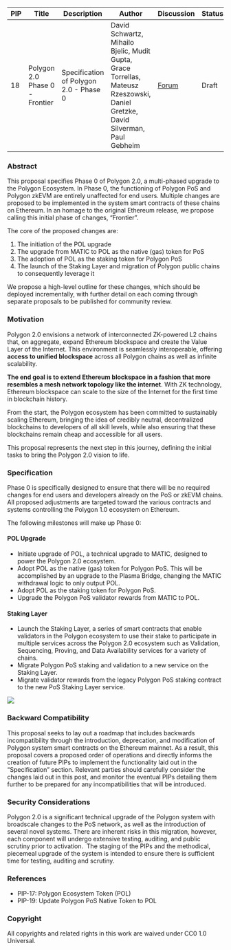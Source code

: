 | PIP| Title| Description| Author| Discussion | Status | Type | Date|
|-|-|-|-|-|-|-|-|
| 18 | Polygon 2.0 Phase 0 - Frontier| Specification of Polygon 2.0 - Phase 0 |David Schwartz, Mihailo Bjelic, Mudit Gupta, Grace Torrellas, Mateusz Rzeszowski, Daniel Gretzke, David Silverman, Paul Gebheim| [Forum]()| Draft | Informational | 2023-09-14 |


### Abstract

This proposal specifies Phase 0 of Polygon 2.0, a multi-phased upgrade to the Polygon Ecosystem. In Phase 0, the functioning of Polygon PoS and Polygon zkEVM are entirely unaffected for end users. Multiple changes are proposed to be implemented in the system smart contracts of these chains on Ethereum. In an homage to the original Ethereum release, we propose calling this initial phase of changes, “Frontier”. 

The core of the proposed changes are:

1.  The initiation of the POL upgrade
2.  The upgrade from MATIC to POL as the native (gas) token for PoS
3.  The adoption of POL as the staking token for Polygon PoS
4.  The launch of the Staking Layer and migration of Polygon public chains to consequently leverage it
    
We propose a high-level outline for these changes, which should be deployed incrementally, with further detail on each coming through separate proposals to be published for community review.

### Motivation

Polygon 2.0 envisions a network of interconnected ZK-powered L2 chains that, on aggregate, expand Ethereum blockspace and create the Value Layer of the Internet. This environment is seamlessly interoperable, offering **access to unified blockspace** across all Polygon chains as well as infinite scalability. 

**The end goal is to extend Ethereum blockspace in a fashion that more resembles a mesh network topology like the internet**. With ZK technology, Ethereum blockspace can scale to the size of the Internet for the first time in blockchain history.

From the start, the Polygon ecosystem has been committed to sustainably scaling Ethereum, bringing the idea of credibly neutral, decentralized blockchains to developers of all skill levels, while also ensuring that these blockchains remain cheap and accessible for all users. 

This proposal represents the next step in this journey, defining the initial tasks to bring the Polygon 2.0 vision to life.

### Specification

Phase 0 is specifically designed to ensure that there will be no required changes for end users and developers already on the PoS or zkEVM chains. All proposed adjustments are targeted toward the various contracts and systems controlling the Polygon 1.0 ecosystem on Ethereum. 

The following milestones will make up Phase 0:

#### POL Upgrade

-   Initiate upgrade of POL, a technical upgrade to MATIC, designed to power the Polygon 2.0 ecosystem.
-   Adopt POL as the native (gas) token for Polygon PoS. This will be accomplished by an upgrade to the Plasma Bridge, changing the MATIC withdrawal logic to only output POL.
-   Adopt POL as the staking token for Polygon PoS.
-   Upgrade the Polygon PoS validator rewards from MATIC to POL.
  
#### Staking Layer

-   Launch the Staking Layer, a series of smart contracts that enable validators in the Polygon ecosystem to use their stake to participate in multiple services across the Polygon 2.0 ecosystem such as Validation, Sequencing, Proving, and Data Availability services for a variety of chains. 
-   Migrate Polygon PoS staking and validation to a new service on the Staking Layer.
-   Migrate validator rewards from the legacy Polygon PoS staking contract to the new PoS Staking Layer service.

![](https://lh4.googleusercontent.com/U1IpTIuLkykLmYkvot6IBNdO1NY6h3Kj_mQA1rh4dLfhKbmYI_Ml-aeeEk2kcFsJUpXrgRrs114OY6s_-6v7O15u71qin6g2juF_EFLPuZZtFj9dzo-bheH_k4zmq6kwSqhtBhLmzKBM-b5PlPVwEb4)

### Backward Compatibility

This proposal seeks to lay out a roadmap that includes backwards incompatibility through the introduction, deprecation, and modification of Polygon system smart contracts on the Ethereum mainnet. As a result, this proposal covers a proposed order of operations and directly informs the creation of future PIPs to implement the functionality laid out in the “Specification” section. Relevant parties should carefully consider the changes laid out in this post, and monitor the eventual PIPs detailing them further to be prepared for any incompatibilities that will be introduced.

### Security Considerations

Polygon 2.0 is a significant technical upgrade of the Polygon system with broadscale changes to the PoS network, as well as the introduction of several novel systems. There are inherent risks in this migration, however, each component will undergo extensive testing, auditing, and public scrutiny prior to activation.  The staging of the PIPs and the methodical, piecemeal upgrade of the system is intended to ensure there is sufficient time for testing, auditing and scrutiny. 

### References

-   PIP-17: Polygon Ecosystem Token (POL)
-   PIP-19: Update Polygon PoS Native Token to POL

### Copyright

All copyrights and related rights in this work are waived under CC0 1.0 Universal.

